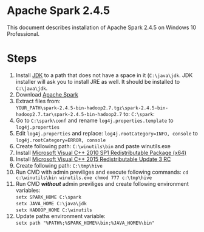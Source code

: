 # Apache Spark 2.4.5

This document describes installation of Apache Spark 2.4.5 on Windows 10 Professional.

# Steps

1. Install [JDK](http://download.oracle.com/otn-pub/java/jdk/8u131-b11/d54c1d3a095b4ff2b6607d096fa80163/jdk-8u131-windows-x64.exe) to a path that does not have a space in it (```C:\java\jdk```.
JDK installer will ask you to install JRE as well. It should be installed to ```C:\java\jdk```.  
1. Download [Apache Spark](https://www.apache.org/dyn/closer.lua/spark/spark-2.4.5/spark-2.4.5-bin-hadoop2.7.tgz) 
1. Extract files from:  
```YOUR_PATH\spark-2.4.5-bin-hadoop2.7.tgz\spark-2.4.5-bin-hadoop2.7.tar\spark-2.4.5-bin-hadoop2.7``` to:    ```C:\spark```:
1. Go to ```C:\spark\conf``` and rename ```log4j.properties.template``` to ```log4j.properties```
1. Edit ```log4j.properties``` and replace: ```log4j.rootCategory=INFO, console``` to ```log4j.rootCategory=ERROR, console```
1. Create following path: ```C:\winutils\bin``` and paste winutils.exe
1. Install [Microsoft Visual C++ 2010 SP1 Redistributable Package (x64)
](http://www.microsoft.com/en-us/download/details.aspx?id=13523)
1. Install [Microsoft Visual C++ 2015 Redistributable Update 3 RC
](https://www.microsoft.com/en-us/download/details.aspx?id=52685)
1. Create following path: ```C:\tmp\hive```
1. Run CMD with admin previliges and execute following commands: ```cd c:\winutils\bin winutils.exe chmod 777 c:\tmp\hive```
1. Run CMD ***without*** admin previliges and create following environment variables:   
```setx SPARK_HOME C:\spark```   
```setx JAVA_HOME C:\java\jdk```   
```setx HADOOP_HOME C:\winutils```
1. Update paths environment variable:    
```setx path "%PATH%;%SPARK_HOME%\bin;%JAVA_HOME%\bin"```
